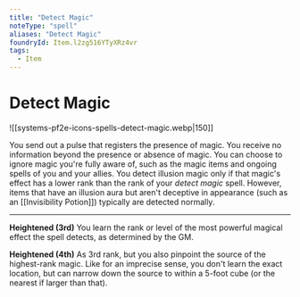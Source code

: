 ```yaml
---
title: "Detect Magic"
noteType: "spell"
aliases: "Detect Magic"
foundryId: Item.l2zg516YTyXRz4vr
tags:
  - Item
---
```


# Detect Magic
![[systems-pf2e-icons-spells-detect-magic.webp|150]]

You send out a pulse that registers the presence of magic. You receive no information beyond the presence or absence of magic. You can choose to ignore magic you're fully aware of, such as the magic items and ongoing spells of you and your allies. You detect illusion magic only if that magic's effect has a lower rank than the rank of your _detect magic_ spell. However, items that have an illusion aura but aren't deceptive in appearance (such as an [[Invisibility Potion]]) typically are detected normally.

* * *

**Heightened (3rd)** You learn the rank or level of the most powerful magical effect the spell detects, as determined by the GM.

**Heightened (4th)** As 3rd rank, but you also pinpoint the source of the highest-rank magic. Like for an imprecise sense, you don't learn the exact location, but can narrow down the source to within a 5-foot cube (or the nearest if larger than that).
